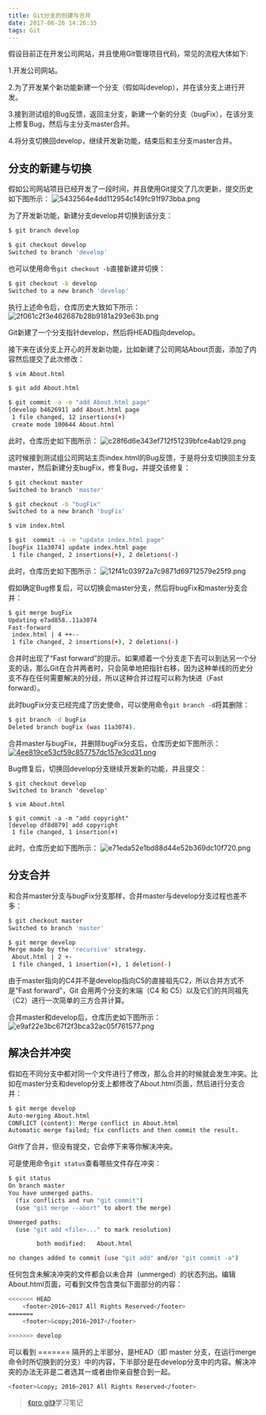 ```yaml
---
title: Git分支的创建与合并
date: 2017-06-26 14:26:35
tags: Git
---
```

假设目前正在开发公司网站，并且使用Git管理项目代码，常见的流程大体如下:

1.开发公司网站。

2.为了开发某个新功能新建一个分支（假如叫develop），并在该分支上进行开发。

3.接到测试组的Bug反馈，返回主分支，新建一个新的分支（bugFix），在该分支上修复Bug，然后与主分支master合并。

4.将分支切换回develop，继续开发新功能，结束后和主分支master合并。
<!--more-->
## 分支的新建与切换
假如公司网站项目已经开发了一段时间，并且使用Git提交了几次更新，提交历史如下图所示：
![5432564e4dd112954c149fc91f973bba.png](https://www.tuchuang001.com/images/2017/06/26/5432564e4dd112954c149fc91f973bba.png)

为了开发新功能，新建分支develop并切换到该分支：
```bash
$ git branch develop

$ git checkout develop
Switched to branch 'develop'
```
也可以使用命令`git checkout -b`直接新建并切换：
```bash
$ git checkout -b develop
Switched to a new branch 'develop'
```
执行上述命令后，仓库历史大致如下所示：
![2f061c2f3e462687b28b9181a293e63b.png](https://www.tuchuang001.com/images/2017/06/26/2f061c2f3e462687b28b9181a293e63b.png)

Git新建了一个分支指针develop，然后将HEAD指向develop。

接下来在该分支上开心的开发新功能，比如新建了公司网站About页面，添加了内容然后提交了此次修改：
```bash
$ vim About.html

$ git add About.html

$ git commit -a -m "add About.html page"
[develop b462691] add About.html page
 1 file changed, 12 insertions(+)
 create mode 100644 About.html
```
此时，仓库历史如下图所示：
![c28f6d6e343ef712f51239bfce4ab129.png](https://www.tuchuang001.com/images/2017/06/26/c28f6d6e343ef712f51239bfce4ab129.png)

这时候接到测试组公司网站主页index.html的Bug反馈，于是将分支切换回主分支master，然后新建分支bugFix，修复Bug，并提交该修复：
```bash
$ git checkout master
Switched to branch 'master'

$ git checkout -b "bugFix"
Switched to a new branch 'bugFix'

$ vim index.html

$ git  commit -a -m "update index.html page"
[bugFix 11a3074] update index.html page
 1 file changed, 2 insertions(+), 2 deletions(-)
```
此时，仓库历史如下图所示：
![12f41c03972a7c9871d69712579e25f9.png](https://www.tuchuang001.com/images/2017/06/26/12f41c03972a7c9871d69712579e25f9.png)

假如确定Bug修复后，可以切换会master分支，然后将bugFix和master分支合并：
```bash
$ git merge bugFix
Updating e7ad858..11a3074
Fast-forward
 index.html | 4 ++--
 1 file changed, 2 insertions(+), 2 deletions(-)
```
合并时出现了“Fast forward”的提示。如果顺着一个分支走下去可以到达另一个分支的话，那么Git在合并两者时，只会简单地把指针右移，因为这种单线的历史分支不存在任何需要解决的分歧，所以这种合并过程可以称为快进（Fast forward）。

此时bugFix分支已经完成了历史使命，可以使用命令`git branch -d`将其删除：
```bash
$ git branch -d bugFix
Deleted branch bugFix (was 11a3074).
```
合并master与bugFix，并删除bugFix分支后，仓库历史如下图所示：
[![4ee819ce53cf59c857757dc157e3cd31.png](https://www.tuchuang001.com/images/2017/06/26/4ee819ce53cf59c857757dc157e3cd31.png)](https://www.tuchuang001.com/image/LzrIW)

Bug修复后，切换回develop分支继续开发新的功能，并且提交：
```
$ git checkout develop
Switched to branch 'develop'

$ vim About.html

$ git commit -a -m "add copyright"
[develop df8d879] add copyright
 1 file changed, 1 insertion(+)
```
此时，仓库历史如下图所示：
![e71eda52e1bd88d44e52b369dc10f720.png](https://www.tuchuang001.com/images/2017/06/26/e71eda52e1bd88d44e52b369dc10f720.png)

## 分支合并
和合并master分支与bugFix分支那样，合并master与develop分支过程也差不多：
```bash
$ git checkout master
Switched to branch 'master'

$ git merge develop
Merge made by the 'recursive' strategy.
 About.html | 2 +-
 1 file changed, 1 insertion(+), 1 deletion(-)
```
由于master指向的C4并不是develop指向C5的直接祖先C2，所以合并方式不是“Fast forward”，Git 会用两个分支的末端（C4 和 C5）以及它们的共同祖先（C2）进行一次简单的三方合并计算。

合并master和develop后，仓库历史如下图所示：
![e9af22e3bc67f2f3bca32ac05f761577.png](https://www.tuchuang001.com/images/2017/06/26/e9af22e3bc67f2f3bca32ac05f761577.png)

## 解决合并冲突
假如在不同分支中都对同一个文件进行了修改，那么合并的时候就会发生冲突。比如在master分支和develop分支上都修改了About.html页面，然后进行分支合并：
```bash
$ git merge develop
Auto-merging About.html
CONFLICT (content): Merge conflict in About.html
Automatic merge failed; fix conflicts and then commit the result.
```
Git作了合并，但没有提交，它会停下来等你解决冲突。

可是使用命令`git status`查看哪些文件存在冲突：
```bash
$ git status
On branch master
You have unmerged paths.
  (fix conflicts and run "git commit")
  (use "git merge --abort" to abort the merge)

Unmerged paths:
  (use "git add <file>..." to mark resolution)

        both modified:   About.html

no changes added to commit (use "git add" and/or "git commit -a")
```
任何包含未解决冲突的文件都会以未合并（unmerged）的状态列出。编辑About.html页面，可看到文件包含类似下面部分的内容：
```bash
<<<<<<< HEAD
	<footer>2016~2017 All Rights Reserved</footer>
=======
	<footer>&copy;2016~2017</footer>

>>>>>>> develop
```
可以看到 ======= 隔开的上半部分，是HEAD（即 master 分支，在运行merge命令时所切换到的分支）中的内容，下半部分是在develop分支中的内容。解决冲突的办法无非是二者选其一或者由你亲自整合到一起。
```bash
<footer>&copy; 2016~2017 All Rights Reserved</footer>
```

> [《pro git》](http://iissnan.com/progit/)学习笔记
